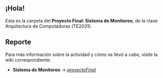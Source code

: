 ## ¡Hola!
Esta es la carpeta del **Proyecto Final: Sistema de Monitoreo**, de la clase Arquitectura de Computadoras (TE2031).

## Reporte
Para más información sobre la actividad y cómo se llevó a cabo, visite la wiki correspondiente:

* **Sistema de Monitoreo** → _[proyectoFinal](https://github.com/dafsgit/comp_arch/wiki/Proyecto-Final:-Sistema-de-Monitoreo)_
